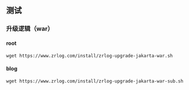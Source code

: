 ## 测试

### 升级逻辑（war）

#### root

```
wget https://www.zrlog.com/install/zrlog-upgrade-jakarta-war.sh
```

#### blog

```
wget https://www.zrlog.com/install/zrlog-upgrade-jakarta-war-sub.sh
```